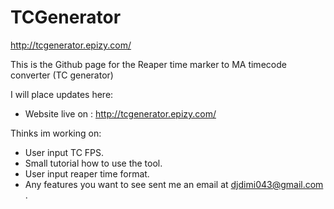 # TCGenerator
http://tcgenerator.epizy.com/

This is the Github page for the Reaper time marker to MA timecode converter (TC generator)

I will place updates here:
  - Website live on : http://tcgenerator.epizy.com/
  
Thinks im working on:
  - User input TC FPS.
  - Small tutorial how to use the tool.
  - User input reaper time format.
  - Any features you want to see sent me an email at djdimi043@gmail.com .
